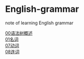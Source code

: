 # English-grammar
note of learning English grammar

[00语法树概述](./00语法树概述.md)  
[01名词](./01名词.md)  
[07动词](./07动词.md)  
[08连词](./08连词.md)